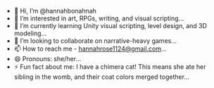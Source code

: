 - 👋 Hi, I’m @hannahbonahnah
- 👀 I’m interested in art, RPGs, writing, and visual scripting...
- 🌱 I’m currently learning Unity visual scripting, level design, and 3D modeling...
- 💞️ I’m looking to collaborate on narrative-heavy games...
- 📫 How to reach me - hannahrose1124@gmail.com...
- 😄 Pronouns: she/her...
- ⚡ Fun fact about me: I have a chimera cat! This means she ate her sibling in the womb, and their coat colors merged together...

<!---
hannahbonahnah/hannahbonahnah is a ✨ special ✨ repository because its `README.md` (this file) appears on your GitHub profile.
You can click the Preview link to take a look at your changes.
--->
